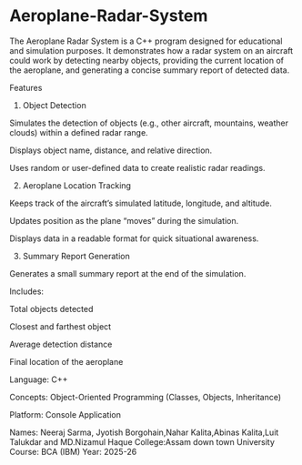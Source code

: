 # Aeroplane-Radar-System
The Aeroplane Radar System is a C++ program designed for educational and simulation purposes.
It demonstrates how a radar system on an aircraft could work by detecting nearby objects, providing the current location of the aeroplane, and generating a concise summary report of detected data.




Features

1. Object Detection

Simulates the detection of objects (e.g., other aircraft, mountains, weather clouds) within a defined radar range.

Displays object name, distance, and relative direction.

Uses random or user-defined data to create realistic radar readings.


2. Aeroplane Location Tracking

Keeps track of the aircraft’s simulated latitude, longitude, and altitude.

Updates position as the plane “moves” during the simulation.

Displays data in a readable format for quick situational awareness.


3. Summary Report Generation

Generates a small summary report at the end of the simulation.

Includes:

Total objects detected

Closest and farthest object

Average detection distance

Final location of the aeroplane




Language: C++

Concepts: Object-Oriented Programming (Classes, Objects, Inheritance)



Platform: Console Application



Names: Neeraj Sarma, Jyotish Borgohain,Nahar Kalita,Abinas Kalita,Luit Talukdar and MD.Nizamul Haque
College:Assam down town University 
Course: BCA (IBM)
Year: 2025-26
